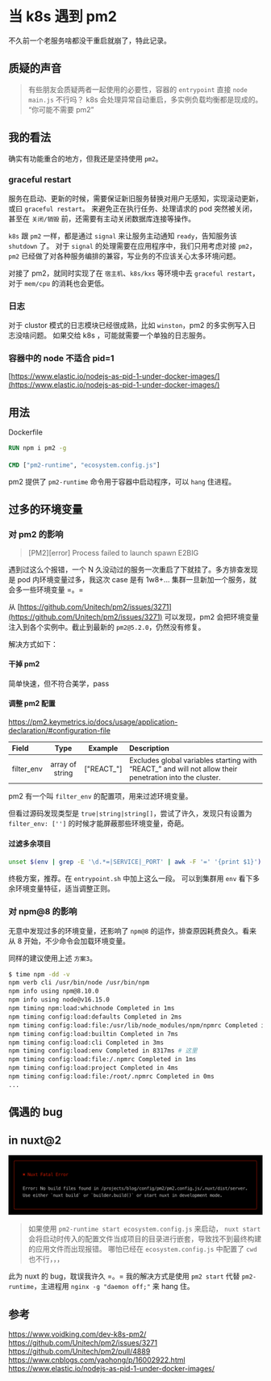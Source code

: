 # 当 k8s 遇到 pm2

不久前一个老服务啥都没干重启就崩了，特此记录。

## 质疑的声音

> 有些朋友会质疑两者一起使用的必要性，容器的 `entrypoint` 直接 `node main.js` 不行吗？
> k8s 会处理异常自动重启，多实例负载均衡都是现成的。
> “你可能不需要 pm2”

## 我的看法

确实有功能重合的地方，但我还是坚持使用 `pm2`。

### graceful restart

服务在启动、更新的时候，需要保证新旧服务替换对用户无感知，实现滚动更新，或曰 `graceful restart`。
来避免正在执行任务、处理请求的 pod 突然被关闭，甚至在 `关闭/销毁` 前，还需要有主动关闭数据库连接等操作。

`k8s` 跟 `pm2` 一样，都是通过 `signal` 来让服务主动通知 `ready`，告知服务该 `shutdown` 了。
对于 `signal` 的处理需要在应用程序中，我们只用考虑对接 `pm2`，`pm2` 已经做了对各种服务编排的兼容，写业务的不应该关心太多环境问题。

对接了 pm2，就同时实现了在 `宿主机`、`k8s/kxs` 等环境中去 `graceful restart`，对于 `mem/cpu` 的消耗也会更低。

### 日志

对于 clustor 模式的日志模块已经很成熟，比如 `winston`，pm2 的多实例写入日志没啥问题。
如果交给 k8s ，可能就需要一个单独的日志服务。

### 容器中的 node 不适合 pid=1

[https://www.elastic.io/nodejs-as-pid-1-under-docker-images/](https://www.elastic.io/nodejs-as-pid-1-under-docker-images/)

## 用法

Dockerfile

```Dockerfile
RUN npm i pm2 -g

CMD ["pm2-runtime", "ecosystem.config.js"]
```

pm2 提供了 `pm2-runtime` 命令用于容器中启动程序，可以 `hang` 住进程。

## 过多的环境变量

### 对 pm2 的影响

> [PM2][error] Process failed to launch spawn E2BIG

遇到过这么个报错，一个 N 久没动过的服务一次重启了下就挂了。多方排查发现是 pod 内环境变量过多，我这次 case 是有 1w8+...
集群一旦新加一个服务，就会多一些环境变量 =。=

从 [https://github.com/Unitech/pm2/issues/3271](https://github.com/Unitech/pm2/issues/3271) 可以发现，pm2 会把环境变量注入到各个实例中。截止到最新的 `pm2@5.2.0`，仍然没有修复。

解决方式如下：

#### 干掉 pm2

简单快速，但不符合美学，pass

#### 调整 pm2 配置

https://pm2.keymetrics.io/docs/usage/application-declaration/#configuration-file

| Field      |      Type       |  Example   | Description                                                                                              |
| :--------- | :-------------: | :--------: | :------------------------------------------------------------------------------------------------------- |
| filter_env | array of string | ["REACT_"] | Excludes global variables starting with “REACT\_” and will not allow their penetration into the cluster. |

pm2 有一个叫 `filter_env` 的配置项，用来过滤环境变量。

但看过源码发现类型是 `true|string|string[]`，尝试了许久，发现只有设置为 `filter_env: ['']` 的时候才能屏蔽那些环境变量，奇葩。

#### 过滤多余项目

```bash
unset $(env | grep -E '\d.*=|SERVICE|_PORT' | awk -F '=' '{print $1}')
```

终极方案，推荐。在 `entrypoint.sh` 中加上这么一段。
可以到集群用 `env` 看下多余环境变量特征，适当调整正则。

### 对 npm@8 的影响

无意中发现过多的环境变量，还影响了 `npm@8` 的运作，排查原因耗费良久。看来从 8 开始，不少命令会加载环境变量。

同样的建议使用上述 `方案3`。

```bash
$ time npm -dd -v
npm verb cli /usr/bin/node /usr/bin/npm
npm info using npm@8.10.0
npm info using node@v16.15.0
npm timing npm:load:whichnode Completed in 1ms
npm timing config:load:defaults Completed in 2ms
npm timing config:load:file:/usr/lib/node_modules/npm/npmrc Completed in 6ms
npm timing config:load:builtin Completed in 7ms
npm timing config:load:cli Completed in 3ms
npm timing config:load:env Completed in 8317ms # 这里
npm timing config:load:file:/.npmrc Completed in 1ms
npm timing config:load:project Completed in 4ms
npm timing config:load:file:/root/.npmrc Completed in 0ms
...
```

## 偶遇的 bug

## in nuxt@2

<img class="preview" src="./assets/nuxtbug.png">

> 如果使用 `pm2-runtime start ecosystem.config.js` 来启动，
> `nuxt start` 会将启动时传入的配置文件当成项目的目录进行嵌套，导致找不到最终构建的应用文件而出现报错。
> 哪怕已经在 `ecosystem.config.js` 中配置了 `cwd` 也不行，，，

此为 nuxt 的 bug，耽误我许久 =。=
我的解决方式是使用 `pm2 start` 代替 `pm2-runtime`，主进程用 `nginx -g "daemon off;"` 来 hang 住。

## 参考

https://www.voidking.com/dev-k8s-pm2/ <br>
https://github.com/Unitech/pm2/issues/3271 <br>
https://github.com/Unitech/pm2/pull/4889 <br>
https://www.cnblogs.com/yaohong/p/16002922.html <br>
https://www.elastic.io/nodejs-as-pid-1-under-docker-images/
